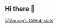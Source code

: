 ## Hi there 👋

[![Anurag's GitHub stats](https://github-readme-stats.vercel.app/api?username=APD-Kim)](https://github.com/APD-Kim/github-readme-stats)

<!--
**APD-Kim/APD-Kim** is a ✨ _special_ ✨ repository because its `README.md` (this file) appears on your GitHub profile.

Here are some ideas to get you started:

- 🔭 I’m currently working on ...
- 🌱 I’m currently learning ...
- 👯 I’m looking to collaborate on ...
- 🤔 I’m looking for help with ...
- 💬 Ask me about ...
- 📫 How to reach me: ...
- 😄 Pronouns: ...
- ⚡ Fun fact: ...
-->
